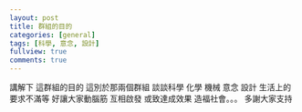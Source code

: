 ```yaml
---
layout: post
title: 群組的目的
categories: [general]
tags: [科學, 意念, 設計]
fullview: true
comments: true
---
```


講解下 這群組的目的    這別於那兩個群組  談談科學  化學 機械  意念 設計  生活上的要求不滿等  好讓大家動腦筋  亙相啟發  或致達成效果 造福社會。。。 多謝大家支持

